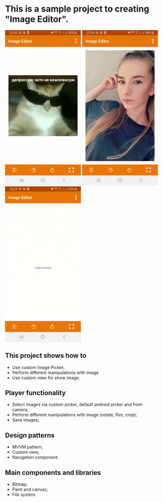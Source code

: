 # This is a sample project to creating "Image Editor".

<img src="https://github.com/AnastasiaKubova/ImageEditor/blob/master/preview/change_image.gif?raw=true" width="250" /> <img src="https://github.com/AnastasiaKubova/ImageEditor/blob/master/preview/edit_image.gif?raw=true" width="250"/> <img src="https://github.com/AnastasiaKubova/ImageEditor/blob/master/preview/select_image.gif?raw=true" width="250">

## This project shows how to
- Use custom Image Picker;
- Perform different manipulations with image
- Use custom view for show image.

## Player functionality
- Select images via custom picker, default android picker and from camera;
- Perform different manipulations with image (rotate, flim, crop);
- Save images;

## Design patterns
- MVVM pattern;
- Custom view;
- Navigation component.

## Main components and libraries
- Bitmap;
- Paint and canvas;
- File system.

